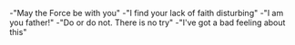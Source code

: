 -"May the Force be with you"
-"I find your lack of faith disturbing"
-"I am you father!"
-"Do or do not. There is no try"
-"I've got a bad feeling about this"
